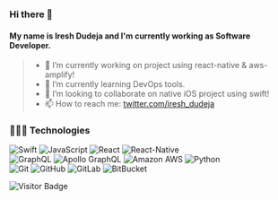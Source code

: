 ### Hi there 👋

#### My name is Iresh Dudeja and I'm currently working as Software Developer.

> - 🔭 I’m currently working on project using react-native & aws-amplify!
> - 🌱 I’m currently learning DevOps tools.
> - 👯 I’m looking to collaborate on native iOS project using swift!
> - 📫 How to reach me: [twitter.com/iresh_dudeja](https://twitter.com/iresh_dudeja)

### 👨🏻‍💻 Technologies
![Swift](https://img.shields.io/badge/-swift-black?style=flat-square&logo=swift)
![JavaScript](https://img.shields.io/badge/-JavaScript-black?style=flat-square&logo=javascript)
![React](https://img.shields.io/badge/-React-black?style=flat-square&logo=react)
![React-Native](https://img.shields.io/badge/-react_native-black?style=flat-square&logo=react)  
![GraphQL](https://img.shields.io/badge/-GraphQL-E10098?style=flat-square&logo=graphql)
![Apollo GraphQL](https://img.shields.io/badge/-Apollo%20GraphQL-311C87?style=flat-square&logo=apollo-graphql)
![Amazon AWS](https://img.shields.io/badge/Amazon%20AWS-232F3E?style=flat-square&logo=amazon-aws)
![Python](https://img.shields.io/badge/-Python-black?style=flat-square&logo=Python)  
![Git](https://img.shields.io/badge/-Git-black?style=flat-square&logo=git)
![GitHub](https://img.shields.io/badge/-GitHub-181717?style=flat-square&logo=github)
![GitLab](https://img.shields.io/badge/-GitLab-FCA121?style=flat-square&logo=gitlab)
![BitBucket](https://img.shields.io/badge/-BitBucket-darkblue?style=flat-square&logo=bitbucket)  
  
![Visitor Badge](https://visitor-badge.laobi.icu/badge?page_id=iresh.dudeja)
